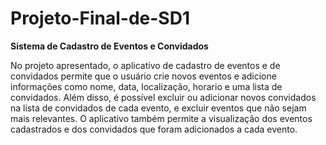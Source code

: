 # Projeto-Final-de-SD1
<b>Sistema de Cadastro de Eventos e Convidados</b>
<p>
No projeto apresentado, o aplicativo de cadastro de eventos e de convidados permite que o usuário crie novos eventos e adicione informações como nome, data, localização, horario e uma lista de convidados. Além disso, é possível excluir ou adicionar novos convidados na lista de convidados de cada evento, e excluir eventos que não sejam mais relevantes. O aplicativo também permite a visualização dos eventos cadastrados e dos convidados que foram adicionados a cada evento.

